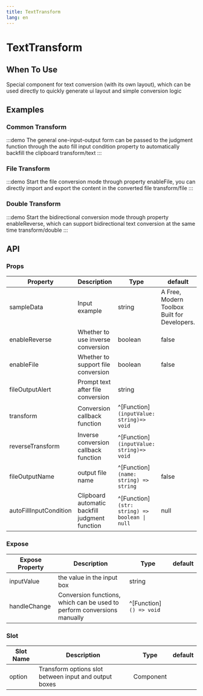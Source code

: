 ```yaml
---
title: TextTransform
lang: en
---
```

# TextTransform

## When To Use

Special component for text conversion (with its own layout), which can be used directly to quickly generate ui layout and simple conversion logic

## Examples

### Common Transform

:::demo The general one-input-output form can be passed to the judgment function through the auto fill input condition property to automatically backfill the clipboard
transform/text
:::

### File Transform

:::demo Start the file conversion mode through property enableFile, you can directly import and export the content in the converted file
transform/file
:::

### Double Transform

:::demo Start the bidirectional conversion mode through property enableReverse, which can support bidirectional text conversion at the same time
transform/double
:::

## API

### Props

| Property               | Description                                    | Type                                          | default                                      |
| ---------------------- | ---------------------------------------------- | --------------------------------------------- | -------------------------------------------- |
| sampleData             | Input example                                  | string                                        | A Free, Modern Toolbox Built for Developers. |
| enableReverse          | Whether to use inverse conversion              | boolean                                       | false                                        |
| enableFile             | Whether to support file conversion             | boolean                                       | false                                        |
| fileOutputAlert        | Prompt text after file conversion              | string                                        |                                              |
| transform              | Conversion callback function                   | ^[Function]`(inputValue: string)=> void`      |                                              |
| reverseTransform       | Inverse conversion callback function           | ^[Function]`(inputValue: string)=> void`      |                                              |
| fileOutputName         | output file name                               | ^[Function]`(name: string) => string`         | false                                        |
| autoFillInputCondition | Clipboard automatic backfill judgment function | ^[Function]`(str: string) => boolean \| null` | null                                         |

### Expose

| Expose Property | Description                                                             | Type                    | default |
| --------------- | ----------------------------------------------------------------------- | ----------------------- | ------- |
| inputValue      | the value in the input box                                              | string                  |         |
| handleChange    | Conversion functions, which can be used to perform conversions manually | ^[Function]`() => void` |         |

### Slot

| Slot Name | Description                                           | Type      | default |
| --------- | ----------------------------------------------------- | --------- | ------- |
| option    | Transform options slot between input and output boxes | Component |         |
